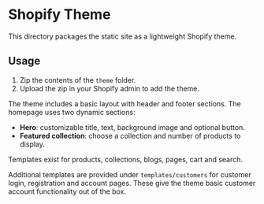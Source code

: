 # Shopify Theme

This directory packages the static site as a lightweight Shopify theme.

## Usage
1. Zip the contents of the `theme` folder.
2. Upload the zip in your Shopify admin to add the theme.

The theme includes a basic layout with header and footer sections. The homepage uses two dynamic sections:
- **Hero**: customizable title, text, background image and optional button.
- **Featured collection**: choose a collection and number of products to display.

Templates exist for products, collections, blogs, pages, cart and search.

Additional templates are provided under `templates/customers` for customer login, registration and account pages. These give the theme basic customer account functionality out of the box.

